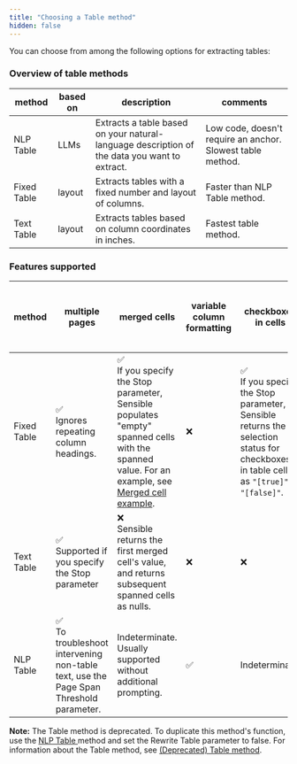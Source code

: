 ```yaml
---
title: "Choosing a Table method"
hidden: false
---
```


You can choose from among the following options for extracting tables:

### Overview of table methods

| method      | based on | description                                                  | comments                                                   |
| ----------- | -------- | ------------------------------------------------------------ | ---------------------------------------------------------- |
| NLP Table   | LLMs     | Extracts a table based on your natural-language description of the data you want to extract. | Low code, doesn't require an anchor. Slowest table method. |
| Fixed Table | layout   | Extracts tables with a fixed number and layout of columns.   | Faster than NLP Table method.                              |
| Text Table  | layout   | Extracts tables based on column coordinates in inches.       | Fastest table method.                                      |

### Features supported

| method      | multiple pages                                               | merged cells                                                 | variable column formatting | checkboxes in cells                                          | Tables-in tables, labeled rows, and other complex formatting |
| ----------- | ------------------------------------------------------------ | ------------------------------------------------------------ | -------------------------- | ------------------------------------------------------------ | ------------------------------------------------------------ |
| Fixed Table | ✅<br />Ignores repeating column headings.                    | ✅<br /> If you specify the Stop parameter, Sensible populates "empty" spanned cells with the spanned value. For an example, see [Merged cell example](doc:table#example-merged-cells). | ❌                          | ✅ <br />If you specify the Stop parameter, Sensible returns the selection status for checkboxes in table cells as `"[true]"` or `"[false]"`. | ❌<br/>Use Sections as an alternative                         |
| Text Table  | ✅<br />Supported if you specify the Stop parameter           | ❌<br/>Sensible returns the first merged cell's value, and returns subsequent spanned cells as nulls. | ❌                          | ❌                                                            | ❌<br/>Use Sections as an alternative                         |
| NLP Table   | ✅ <br />To troubleshoot intervening non-table text, use the Page Span Threshold parameter. | Indeterminate. Usually supported without additional prompting. | ✅                          | Indeterminate.                                               | Indeterminate.<br/>Use Sections as an alternative.           |

**Note:**  The Table method is deprecated. To duplicate this method's function, use the [NLP Table ](doc:nlp-table)method and set the Rewrite Table parameter to false. For information about the Table method, see [(Deprecated) Table method](doc:deprecated-table).
